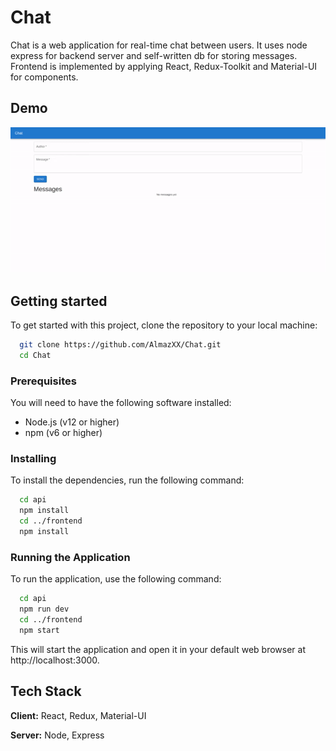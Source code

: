 # Chat

Chat is a web application for real-time chat between users. It uses node express for backend server and self-written db for storing messages. Frontend is implemented by applying React, Redux-Toolkit and Material-UI for components.


## Demo
![Demo](https://github.com/AlmazXX/Chat/blob/master/demo/Chat.gif)

## Getting started

To get started with this project, clone the repository to your local machine:

```bash
  git clone https://github.com/AlmazXX/Chat.git
  cd Chat
```

### Prerequisites

You will need to have the following software installed:

* Node.js (v12 or higher)
* npm (v6 or higher)

### Installing

To install the dependencies, run the following command:

```bash
  cd api
  npm install
  cd ../frontend
  npm install
```

### Running the Application

To run the application, use the following command:

```bash
  cd api
  npm run dev
  cd ../frontend
  npm start
```

This will start the application and open it in your default web browser at http://localhost:3000.

## Tech Stack

**Client:** React, Redux, Material-UI

**Server:** Node, Express
